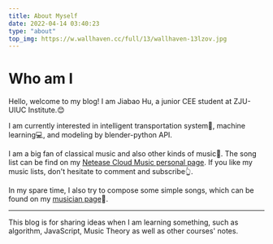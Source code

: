 ```yaml
---
title: About Myself
date: 2022-04-14 03:40:23
type: "about"
top_img: https://w.wallhaven.cc/full/13/wallhaven-13lzov.jpg
---
```

# Who am I


Hello, welcome to my blog! I am Jiabao Hu, a junior CEE student at ZJU-UIUC Institute.:blush:

I am currently interested in intelligent transportation system:car:, machine learning:computer:, and modeling by blender-python API.

I am a big fan of classical music and also other kinds of music:musical_note:. The song list can be find on my [Netease Cloud Music personal page](https://music.163.com/#/user/home?id=31302645). If you like my music lists, don't hesitate to comment and subscribe:point_up_2:. 

In my spare time, I also try to compose some simple songs, which can be found on my [musician page](https://music.163.com/#/artist?id=35422348):musical_keyboard:.
***
This blog is for sharing ideas when I am learning something, such as algorithm, JavaScript, Music Theory as well as other courses' notes.

